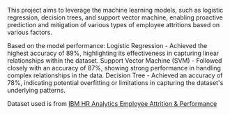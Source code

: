 This project aims to leverage the machine learning models, such as logistic regression, decision trees, and support vector machine, enabling proactive prediction and mitigation of various types of employee attritions based on various factors.

Based on the model performance:
Logistic Regression - Achieved the highest accuracy of 89%, highlighting its effectiveness in capturing linear relationships within the dataset.
Support Vector Machine (SVM) - Followed closely with an accuracy of 87%, showing strong performance in handling complex relationships in the data.
Decision Tree - Achieved an accuracy of 78%, indicating potential overfitting or limitations in capturing the dataset's underlying patterns.

Dataset used is from [IBM HR Analytics Employee Attrition & Performance](https://www.kaggle.com/datasets/pavansubhasht/ibm-hr-analytics-attrition-dataset)
